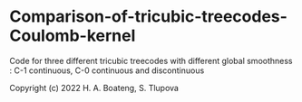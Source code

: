 # Comparison-of-tricubic-treecodes-Coulomb-kernel
Code for three different tricubic treecodes with different global smoothness : C-1 continuous, C-0 continuous and discontinuous

Copyright (c) 2022 H. A. Boateng, S. Tlupova
